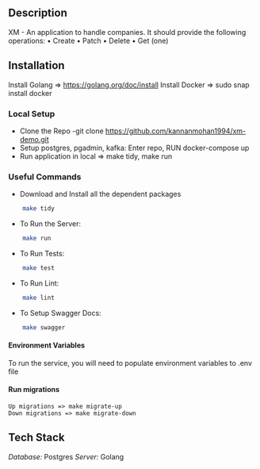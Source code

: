 ## Description
XM - An application to handle companies. It should provide the following operations:
    • Create
    • Patch
    • Delete
    • Get (one)

## Installation
Install Golang => https://golang.org/doc/install
Install Docker => sudo snap install docker

### Local Setup
- Clone the Repo -git clone https://github.com/kannanmohan1994/xm-demo.git
- Setup postgres, pgadmin, kafka: Enter repo, RUN docker-compose up 
- Run application in local => make tidy, make run 

### Useful Commands
- Download and Install all the dependent packages
```bash
    make tidy
```
- To Run the Server:
```bash
    make run
```
- To Run Tests:
```bash
    make test
```
- To Run Lint:
```bash
    make lint
```
- To Setup Swagger Docs:
```bash
    make swagger
```

#### Environment Variables

To run the service, you will need to populate environment variables to  .env file

#### Run migrations
    Up migrations => make migrate-up
    Down migrations => make migrate-down

## Tech Stack

*Database:* Postgres
*Server:* Golang
